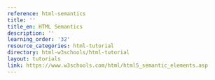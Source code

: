 ```yaml
---
reference: html-semantics
title: ''
title_en: HTML Semantics
description: ''
learning_order: '32'
resource_categories: html-tutorial
directory: html-w3schools/html-tutorial
layout: tutorials
link: https://www.w3schools.com/html/html5_semantic_elements.asp
---
```

